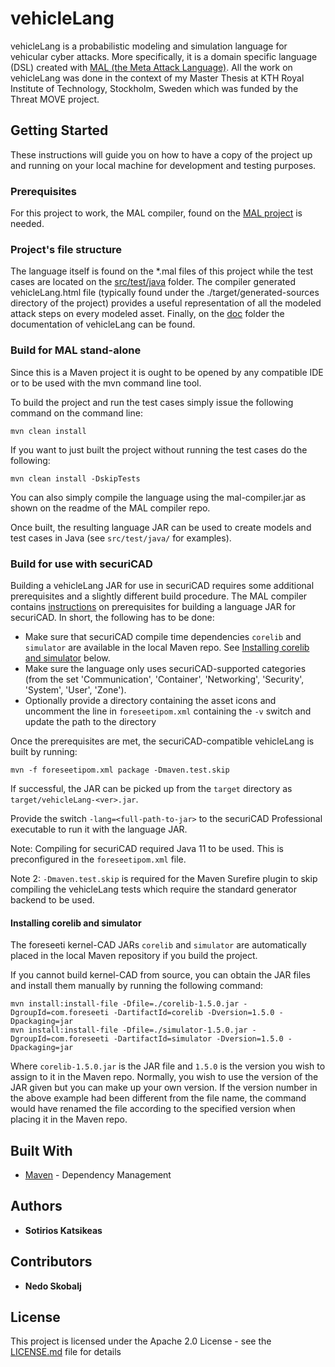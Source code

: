 # vehicleLang

vehicleLang is a probabilistic modeling and simulation language for vehicular cyber attacks. More specifically, it is a domain specific language (DSL) created with [MAL (the Meta Attack Language)](https://github.com/pontusj101/MAL). All the work on vehicleLang was done in the context of my Master Thesis at KTH Royal Institute of Technology, Stockholm, Sweden which was funded by the Threat MOVE project.

## Getting Started

These instructions will guide you on how to have a copy of the project up and running on your local machine for development and testing purposes.

### Prerequisites

For this project to work, the MAL compiler, found on the [MAL project](https://github.com/pontusj101/MAL) is needed.

### Project's file structure

The language itself is found on the *.mal files of this project while the test cases are located on the [src/test/java](src/test/java) folder.
The compiler generated vehicleLang.html file (typically found under the ./target/generated-sources directory of the project) provides a useful representation of all the modeled attack steps on every modeled asset.
Finally, on the [doc](doc/) folder the documentation of vehicleLang can be found.

### Build for MAL stand-alone

Since this is a Maven project it is ought to be opened by any compatible IDE or to be used with the mvn command line tool.

To build the project and run the test cases simply issue the following command on the command line:

```
mvn clean install
```

If you want to just built the project without running the test cases do the following:

```
mvn clean install -DskipTests
```

You can also simply compile the language using the mal-compiler.jar as shown on the readme of the MAL compiler repo.

Once built, the resulting language JAR can be used to create models and test cases in Java (see `src/test/java/` for examples).

### Build for use with securiCAD

Building a vehicleLang JAR for use in securiCAD requires some additional prerequisites and a slightly different build procedure.
The MAL compiler contains [instructions](https://github.com/pontusj101/MAL/blob/master/src/main/java/com/foreseeti/generator/README.md) on prerequisites for building a language JAR for securiCAD.
In short, the following has to be done:
* Make sure that securiCAD compile time dependencies `corelib` and `simulator` are available in the local Maven repo. See [Installing corelib and simulator](#installing-corelib-and-simulator) below. 
* Make sure the language only uses securiCAD-supported categories (from the set 'Communication', 'Container', 'Networking', 'Security', 'System', 'User', 'Zone').
* Optionally provide a directory containing the asset icons and uncomment the line in `foreseetipom.xml` containing the `-v` switch and update the path to the directory

Once the prerequisites are met, the securiCAD-compatible vehicleLang is built by running:
```
mvn -f foreseetipom.xml package -Dmaven.test.skip
```

If successful, the JAR can be picked up from the `target` directory as `target/vehicleLang-<ver>.jar`.

Provide the switch `-lang=<full-path-to-jar>` to the securiCAD Professional executable to run it with the language JAR.

Note: Compiling for securiCAD required Java 11 to be used. This is preconfigured in the `foreseetipom.xml` file.

Note 2: `-Dmaven.test.skip` is required for the Maven Surefire plugin to skip compiling the vehicleLang tests which require the standard generator backend to be used.  

#### Installing corelib and simulator

The foreseeti kernel-CAD JARs `corelib` and `simulator` are automatically placed in the local Maven repository if you build the project.

If you cannot build kernel-CAD from source, you can obtain the JAR files and install them manually by running the following command:

```
mvn install:install-file -Dfile=./corelib-1.5.0.jar -DgroupId=com.foreseeti -DartifactId=corelib -Dversion=1.5.0 -Dpackaging=jar 
mvn install:install-file -Dfile=./simulator-1.5.0.jar -DgroupId=com.foreseeti -DartifactId=simulator -Dversion=1.5.0 -Dpackaging=jar
```

Where `corelib-1.5.0.jar` is the JAR file and `1.5.0` is the version you wish to assign to it in the Maven repo. 
Normally, you wish to use the version of the JAR given but you can make up your own version. If the version number in the above example had been different from the file name, the command would have renamed the file according to the specified version when placing it in the Maven repo.

## Built With

* [Maven](https://maven.apache.org/) - Dependency Management

## Authors

* **Sotirios Katsikeas**

## Contributors

* **Nedo Skobalj**

## License

This project is licensed under the Apache 2.0 License - see the [LICENSE.md](LICENSE.md) file for details
